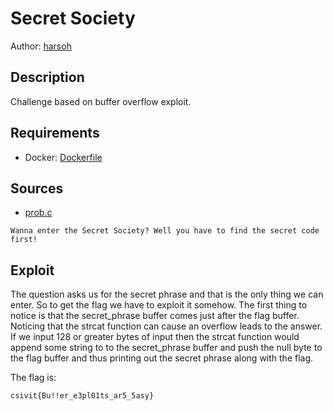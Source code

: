 # Secret Society

Author: [harsoh](https://github.com/harsoh)

## Description

Challenge based on buffer overflow exploit.

## Requirements

- Docker: [Dockerfile](./Dockerfile)

## Sources

- [prob.c](./prob.c)

```
Wanna enter the Secret Society? Well you have to find the secret code first!

```

## Exploit

The question asks us for the secret phrase and that is the only thing we can enter. So to get the flag we have
to exploit it somehow. The first thing to notice is that the secret_phrase buffer comes just after the flag buffer.
Noticing that the strcat function can cause an overflow leads to the answer. If we input 128 or greater bytes of 
input then the strcat function would append some string to to the secret_phrase buffer and push the null byte to the flag 
buffer and thus printing out the secret phrase along with the flag.
<br /> 

The flag is:

```
csivit{Bu!!er_e3pl01ts_ar5_5asy}
```
